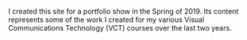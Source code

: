 I created this site for a portfolio show in the Spring of 2019. Its content represents some of the work I created for my various Visual Communications Technology (VCT) courses over the last two years.
